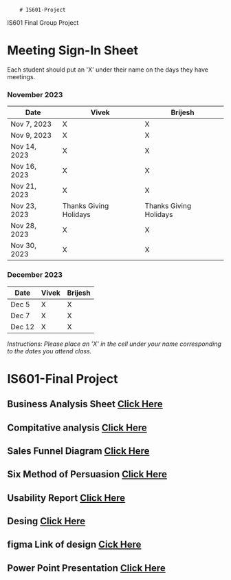         # IS601-Project
IS601 Final Group Project

# Meeting Sign-In Sheet

Each student should put an 'X' under their name on the days they have meetings.

### November 2023

| Date        | Vivek | Brijesh |
|-------------|------|-------|
| Nov 7, 2023|  X   | X     |
| Nov 9, 2023|   X   |  X    |
| Nov 14, 2023|  X   |  X    |
| Nov 16, 2023 |   X   |     X      |  
| Nov 21, 2023 |  X    |     X      | 
| Nov 23, 2023 |    Thanks Giving Holidays   |     Thanks Giving Holidays      | <-----Thanks Giving Holidays>
| Nov 28, 2023 |    X   |     X      | 
| Nov 30, 2023 |     X  |     X      | 



### December 2023

| Date        | Vivek | Brijesh|
|-------------|-----------|-----------|
| Dec 5 |   X        |    X       |
| Dec 7 |      X    |    X       |
| Dec 12 |      X     |    X       |


*Instructions: Please place an 'X' in the cell under your name corresponding to the dates you attend class.*

# IS601-Final Project


## Business Analysis Sheet [Click Here](business_analysis.md)


## Compitative analysis [Click Here](Compatative_analysis.png)


## Sales Funnel Diagram [Click Here](sales_funnel_diagram.png)


## Six Method of Persuasion [Click Here](six_method_persuasion.md)


## Usability Report [Click Here](usability_report.md)


## Desing [Click Here](design.md)


## figma Link of design [Cick Here](https://www.figma.com/file/PelfFrW0mXiYWW3h8mNXt1/Untitled?type=design&node-id=0-1&mode=design&t=ELmnlT5o3tlnIM4s-0)

## Power Point Presentation [Click Here](https://docs.google.com/presentation/d/1JXTEJ2ZTpan4iARrpV7Tx0ejUlizk29Yys9TJ4HcIWM/edit#slide=id.p1)